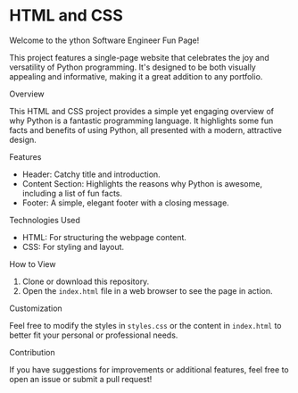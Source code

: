 # HTML and CSS

Welcome to the ython Software Engineer Fun Page!

This project features a single-page website that celebrates the joy and versatility of Python programming. It's designed to be both visually appealing and informative, making it a great addition to any portfolio.

Overview

This HTML and CSS project provides a simple yet engaging overview of why Python is a fantastic programming language. It highlights some fun facts and benefits of using Python, all presented with a modern, attractive design.

Features

- Header: Catchy title and introduction.
- Content Section: Highlights the reasons why Python is awesome, including a list of fun facts.
- Footer: A simple, elegant footer with a closing message.

Technologies Used

- HTML: For structuring the webpage content.
- CSS: For styling and layout.

How to View

1. Clone or download this repository.
2. Open the `index.html` file in a web browser to see the page in action.

Customization

Feel free to modify the styles in `styles.css` or the content in `index.html` to better fit your personal or professional needs.

Contribution

If you have suggestions for improvements or additional features, feel free to open an issue or submit a pull request!
